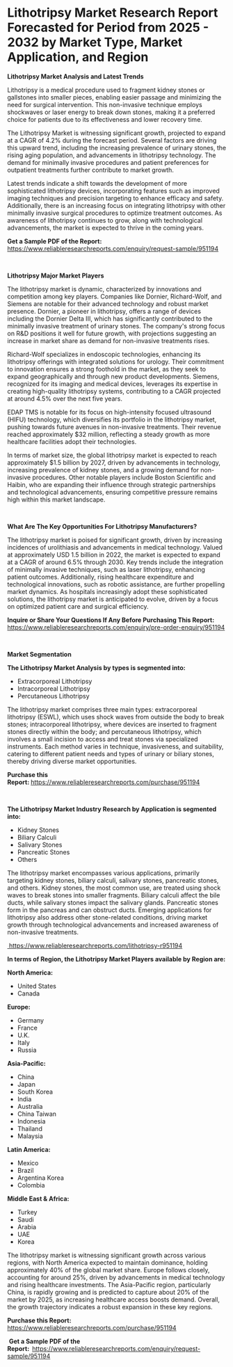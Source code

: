 <p><h1>Lithotripsy Market Research Report Forecasted for Period from 2025 -  2032 by Market Type, Market Application, and Region</h1></p><p><strong>Lithotripsy Market Analysis and Latest Trends</strong></p>
<p><p>Lithotripsy is a medical procedure used to fragment kidney stones or gallstones into smaller pieces, enabling easier passage and minimizing the need for surgical intervention. This non-invasive technique employs shockwaves or laser energy to break down stones, making it a preferred choice for patients due to its effectiveness and lower recovery time.</p><p>The Lithotripsy Market is witnessing significant growth, projected to expand at a CAGR of 4.2% during the forecast period. Several factors are driving this upward trend, including the increasing prevalence of urinary stones, the rising aging population, and advancements in lithotripsy technology. The demand for minimally invasive procedures and patient preferences for outpatient treatments further contribute to market growth.</p><p>Latest trends indicate a shift towards the development of more sophisticated lithotripsy devices, incorporating features such as improved imaging techniques and precision targeting to enhance efficacy and safety. Additionally, there is an increasing focus on integrating lithotripsy with other minimally invasive surgical procedures to optimize treatment outcomes. As awareness of lithotripsy continues to grow, along with technological advancements, the market is expected to thrive in the coming years.</p></p>
<p><strong>Get a Sample PDF of the Report:&nbsp;</strong> <a href="https://www.reliableresearchreports.com/enquiry/request-sample/951194?utm_campaign=3050&utm_medium=2&utm_source=Github&utm_content=ia&utm_term=17042025&utm_id=lithotripsy">https://www.reliableresearchreports.com/enquiry/request-sample/951194</a></p>
<p>&nbsp;</p>
<p><strong>Lithotripsy Major Market Players</strong></p>
<p><p>The lithotripsy market is dynamic, characterized by innovations and competition among key players. Companies like Dornier, Richard-Wolf, and Siemens are notable for their advanced technology and robust market presence. Dornier, a pioneer in lithotripsy, offers a range of devices including the Dornier Delta III, which has significantly contributed to the minimally invasive treatment of urinary stones. The company's strong focus on R&D positions it well for future growth, with projections suggesting an increase in market share as demand for non-invasive treatments rises.</p><p>Richard-Wolf specializes in endoscopic technologies, enhancing its lithotripsy offerings with integrated solutions for urology. Their commitment to innovation ensures a strong foothold in the market, as they seek to expand geographically and through new product developments. Siemens, recognized for its imaging and medical devices, leverages its expertise in creating high-quality lithotripsy systems, contributing to a CAGR projected at around 4.5% over the next five years.</p><p>EDAP TMS is notable for its focus on high-intensity focused ultrasound (HIFU) technology, which diversifies its portfolio in the lithotripsy market, pushing towards future avenues in non-invasive treatments. Their revenue reached approximately $32 million, reflecting a steady growth as more healthcare facilities adopt their technologies.</p><p>In terms of market size, the global lithotripsy market is expected to reach approximately $1.5 billion by 2027, driven by advancements in technology, increasing prevalence of kidney stones, and a growing demand for non-invasive procedures. Other notable players include Boston Scientific and Haibin, who are expanding their influence through strategic partnerships and technological advancements, ensuring competitive pressure remains high within this market landscape.</p></p>
<p>&nbsp;</p>
<p><strong>What Are The Key Opportunities For Lithotripsy Manufacturers?</strong></p>
<p><p>The lithotripsy market is poised for significant growth, driven by increasing incidences of urolithiasis and advancements in medical technology. Valued at approximately USD 1.5 billion in 2022, the market is expected to expand at a CAGR of around 6.5% through 2030. Key trends include the integration of minimally invasive techniques, such as laser lithotripsy, enhancing patient outcomes. Additionally, rising healthcare expenditure and technological innovations, such as robotic assistance, are further propelling market dynamics. As hospitals increasingly adopt these sophisticated solutions, the lithotripsy market is anticipated to evolve, driven by a focus on optimized patient care and surgical efficiency.</p></p>
<p><strong>Inquire or Share Your Questions If Any Before Purchasing This Report:</strong> <a href="https://www.reliableresearchreports.com/enquiry/pre-order-enquiry/951194?utm_campaign=3050&utm_medium=2&utm_source=Github&utm_content=ia&utm_term=17042025&utm_id=lithotripsy">https://www.reliableresearchreports.com/enquiry/pre-order-enquiry/951194</a></p>
<p>&nbsp;</p>
<p><strong>Market Segmentation</strong></p>
<p><strong>The Lithotripsy Market Analysis by types is segmented into:</strong></p>
<p><ul><li>Extracorporeal Lithotripsy</li><li>Intracorporeal Lithotripsy</li><li>Percutaneous Lithotripsy</li></ul></p>
<p><p>The lithotripsy market comprises three main types: extracorporeal lithotripsy (ESWL), which uses shock waves from outside the body to break stones; intracorporeal lithotripsy, where devices are inserted to fragment stones directly within the body; and percutaneous lithotripsy, which involves a small incision to access and treat stones via specialized instruments. Each method varies in technique, invasiveness, and suitability, catering to different patient needs and types of urinary or biliary stones, thereby driving diverse market opportunities.</p></p>
<p><strong>Purchase this Report:&nbsp;</strong><a href="https://www.reliableresearchreports.com/purchase/951194?utm_campaign=3050&utm_medium=2&utm_source=Github&utm_content=ia&utm_term=17042025&utm_id=lithotripsy">https://www.reliableresearchreports.com/purchase/951194</a></p>
<p>&nbsp;</p>
<p><strong>The Lithotripsy Market Industry Research by Application is segmented into:</strong></p>
<p><ul><li>Kidney Stones</li><li>Biliary Calculi</li><li>Salivary Stones</li><li>Pancreatic Stones</li><li>Others</li></ul></p>
<p><p>The lithotripsy market encompasses various applications, primarily targeting kidney stones, biliary calculi, salivary stones, pancreatic stones, and others. Kidney stones, the most common use, are treated using shock waves to break stones into smaller fragments. Biliary calculi affect the bile ducts, while salivary stones impact the salivary glands. Pancreatic stones form in the pancreas and can obstruct ducts. Emerging applications for lithotripsy also address other stone-related conditions, driving market growth through technological advancements and increased awareness of non-invasive treatments.</p></p>
<p><a href="https://www.reliableresearchreports.com/lithotripsy-r951194?utm_campaign=3050&utm_medium=2&utm_source=Github&utm_content=ia&utm_term=17042025&utm_id=lithotripsy">&nbsp;https://www.reliableresearchreports.com/lithotripsy-r951194</a></p>
<p><strong>In terms of Region, the Lithotripsy Market Players available by Region are:</strong></p>
<p>
    <p> <strong> North America: </strong>
        <ul>
            <li>United States</li>
            <li>Canada</li>
        </ul>
        </p> 
    <p> <strong> Europe: </strong>
        <ul>
            <li>Germany</li>
            <li>France</li>
            <li>U.K.</li>
            <li>Italy</li>
            <li>Russia</li>
        </ul>
        </p> 
    <p> <strong> Asia-Pacific: </strong>
        <ul>
            <li>China</li>
            <li>Japan</li>
            <li>South Korea</li>
            <li>India</li>
            <li>Australia</li>
            <li>China Taiwan</li>
            <li>Indonesia</li>
            <li>Thailand</li>
            <li>Malaysia</li>
        </ul>
        </p> 
    <p> <strong> Latin America: </strong>
        <ul>
            <li>Mexico</li>
            <li>Brazil</li>
            <li>Argentina Korea</li>
            <li>Colombia</li>
        </ul>
        </p> 
    <p> <strong> Middle East & Africa: </strong>
        <ul>
            <li>Turkey</li>
            <li>Saudi</li>
            <li>Arabia</li>
            <li>UAE</li>
            <li>Korea</li>
        </ul>
    </p>
    </p>
<p><p>The lithotripsy market is witnessing significant growth across various regions, with North America expected to maintain dominance, holding approximately 40% of the global market share. Europe follows closely, accounting for around 25%, driven by advancements in medical technology and rising healthcare investments. The Asia-Pacific region, particularly China, is rapidly growing and is predicted to capture about 20% of the market by 2025, as increasing healthcare access boosts demand. Overall, the growth trajectory indicates a robust expansion in these key regions.</p></p>
<p><strong>Purchase this Report: </strong><a href="https://www.reliableresearchreports.com/purchase/951194?utm_campaign=3050&utm_medium=2&utm_source=Github&utm_content=ia&utm_term=17042025&utm_id=lithotripsy">https://www.reliableresearchreports.com/purchase/951194</a></p>
<p>&nbsp;<strong>Get a Sample PDF of the Report:&nbsp;&nbsp;</strong><a href="https://www.reliableresearchreports.com/enquiry/request-sample/951194?utm_campaign=3050&utm_medium=2&utm_source=Github&utm_content=ia&utm_term=17042025&utm_id=lithotripsy">https://www.reliableresearchreports.com/enquiry/request-sample/951194</a></p>
<p><strong></strong></p>
<p><p></p><p></p><p></p></p>